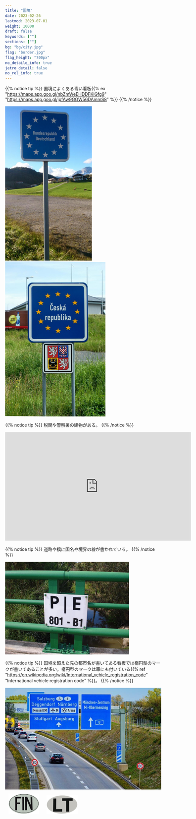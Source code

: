 ```yaml
---
title: "国境"
date: 2023-02-26
lastmod: 2023-07-01
weight: 10000
draft: false
keywords: [""]
sections: [""]
bg: "bg/city.jpg"
flag: "border.jpg"
flag_height: "700px"
no_detaile_info: true
jetro_detail: false
no_rel_info: true
---
```



{{% notice tip %}}
国境によくある青い看板{{% ex "https://maps.app.goo.gl/nbZmWeEHDDFKiGfg9" "https://maps.app.goo.gl/jpfAw9GGW56DAmmS8" %}}
{{% /notice %}}

<div class="googlemap-if unclickable">
<img src="./germany_border_crossing_border.jpg" width="280px">
<img src="./setembro2006_021.jpg" width="324px">
</div>

{{% notice tip %}}
税関や警察署の建物がある。
{{% /notice %}}
<div class="googlemap-if">
<iframe src="https://www.google.com/maps/embed?pb=!4v1694939272677!6m8!1m7!1s2uxfcCp6uidNx2oYQVCSWw!2m2!1d42.4590981018757!2d2.864144052109467!3f172.86730464981395!4f5.506100536325874!5f0.4000000000000002" width="600" height="350" style="border:0;" allowfullscreen="" loading="lazy" referrerpolicy="no-referrer-when-downgrade"></iframe>
</div>


{{% notice tip %}}
道路や橋に国名や境界の線が書かれている。
{{% /notice %}}
<div class="googlemap-if unclickable">
<img src="./fronteira_entre_portugal_e.jpg" width="400px">
</div>


{{% notice tip %}}
国境を超えた先の都市名が書いてある看板では楕円型のマークが書いてあることが多い。楕円型のマークは車にも付いている{{% ref "https://en.wikipedia.org/wiki/International_vehicle_registration_code" "International vehicle registration code" %}}。
{{% /notice %}}
<div class="googlemap-if unclickable no-margin">
<img src="./highway_roadway_autos_streets_0.jpg" width="580px">
</div>

<div class="googlemap-if unclickable">
<img src="./oval/fin.png" width="100px" style="margin:10px">
<img src="./oval/lt.jpg" width="100px" style="margin:10px">
</div>


